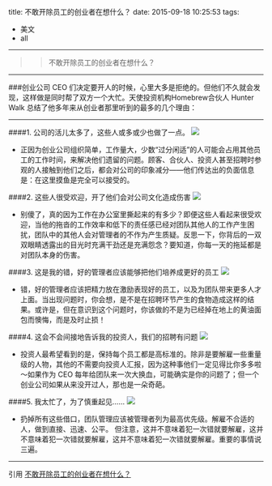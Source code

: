 title: 不敢开除员工的创业者在想什么？
date: 2015-09-18 10:25:53
tags:
- 美文
- all
---
>> 不敢开除员工的创业者在想什么？
***

###创业公司 CEO 们决定要开人的时候，心里大多是拒绝的。但他们不久就会发现，这样做是同时帮了双方一个大忙。天使投资机构Homebrew合伙人 Hunter Walk 总结了他多年来从创业者那里听到的最多的几个理由：
***
####1.  公司的活儿太多了，这些人或多或少也做了一点。
 ![](\imgs\meiwen\0918\mw_bgkcygdcyzzxsm01.jpg)
 * 正因为创业公司组织简单，工作量大，少数“过分闲适”的人可能会占用其他员工的工作时间，来解决他们遗留的问题。顾客、合伙人、投资人甚至招聘时参观的人接触到他们之后，都会对公司的印象减分——他们传达出的负面信息是：在这里摸鱼是完全可以接受的。

####2.  这些人很受欢迎，开了他们会对公司文化造成伤害
 ![](\imgs\meiwen\0918\mw_bgkcygdcyzzxsm02.jpg)
 * 别傻了，真的因为工作在办公室里撕起来的有多少？即便这些人看起来很受欢迎，当他的拖沓的工作效率和低下的责任感已经对团队其他人的工作产生困扰，团队中的其他人会对管理者的不作为产生质疑。反思一下，你背后的一双双眼睛透露出的目光时充满干劲还是充满怨念？要知道，你每一天的拖延都是对团队本身的伤害。

####3.  这是我的错，好的管理者应该能够把他们培养成更好的员工 
 ![](\imgs\meiwen\0918\mw_bgkcygdcyzzxsm03.jpg)
 * 错，好的管理者应该把精力放在激励表现好的员工，以及为团队带来更多人才上面。当出现问题时，你会想，是不是在招聘环节产生的食物造成这样的结果。或许是，但在意识到这个问题时，你该做的不是为已经掉在地上的黄油面包而懊悔，而是及时止损！

####4.  这会不会间接地告诉我的投资人，我们的招聘有问题
 ![](\imgs\meiwen\0918\mw_bgkcygdcyzzxsm04.jpg)
 * 投资人最希望看到的是，保持每个员工都是高标准的。除非是要解雇一些重量级的人物，其他的不需要向投资人汇报，因为这种事他们一定见得比你多多啦～如果作为 CEO 每年给团队来一次大换血，可能确实是你的问题了；但一个创业公司如果从来没开过人，那也是一朵奇葩。

####5.  我太忙了，为了慎重起见……
 ![](\imgs\meiwen\0918\mw_bgkcygdcyzzxsm05.jpg)
 * 扔掉所有这些借口，团队管理应该被管理者列为最高优先级。解雇不合适的人，做到直接、迅速、公平。
   但注意，这并不意味着犯一次错就要解雇，这并不意味着犯一次错就要解雇，这并不意味着犯一次错就要解雇。重要的事情说三遍。

***
引用
[不敢开除员工的创业者在想什么？](http://jiezhisz.baijia.baidu.com/article/170713)
